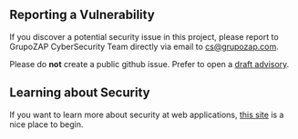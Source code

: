 ## Reporting a Vulnerability

If you discover a potential security issue in this project, please report to GrupoZAP CyberSecurity Team directly via email to cs@grupozap.com. 

Please do **not** create a public github issue. Prefer to open a [draft advisory](https://github.com/grupozap/N0s3p4ss/security/advisories).

## Learning about Security

If you want to learn more about security at web applications, [this site](https://www.owasp.org/index.php/Category:OWASP_Top_Ten_Project) is a nice place to begin.

